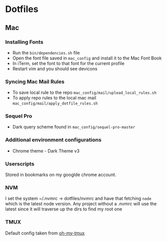 # Dotfiles

## Mac
### Installing Fonts
* Run the `bin/dependencies.sh` file
* Open the font file saved in `mac_config` and install it to the Mac Font Book
* In iTerm, set the font to that font for the current profile
* Restart vim and you should see devicons

### Syncing Mac Mail Rules
* To save local rule to the repo `mac_config/mail/upload_local_rules.sh`
* To apply repo rules to the local mac mail `mac_config/mail/apply_dotfile_rules.sh`

### Sequel Pro
- Dark query scheme found in `mac_config/sequel-pro-master`

### Additional environment configurations
* Chrome theme - Dark Theme v3

### Userscripts
Stored in bookmarks on my googlde chrome account.

### NVM
I set the system ~/.nvmrc -> dotfiles/nvmrc and have that fetching `node` which is the latest node version. Any project without a .nvmrc will use the latest since it will traverse up the dirs to find my root one

### TMUX
Default config taken from [oh-my-tmux](https://github.com/gpakosz/.tmux)
